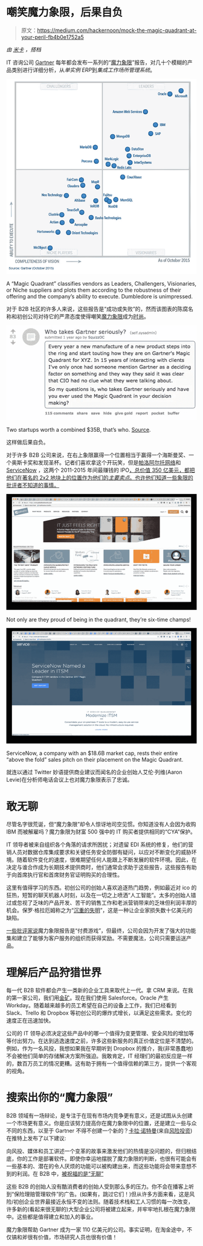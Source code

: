# 嘲笑魔力象限，后果自负

> 原文：<https://medium.com/hackernoon/mock-the-magic-quadrant-at-your-peril-fb4b0e1752a5>

*由* [*米卡*](https://twitter.com/micahjay1) *，搭档*

IT 咨询公司 [Gartner](http://www.gartner.com/technology/home.jsp) 每年都会发布一系列的“[魔力象限](http://www.gartner.com/technology/research/methodologies/research_mq.jsp)”报告，对几十个模糊的产品类别进行详细分析，从*单实例 ERP*到*集成工作场所管理系统*。

![](img/299977376f0fa5bbbbc0e294a71afcea.png)

A “Magic Quadrant” classifies vendors as Leaders, Challengers, Visionaries, or Niche suppliers and plots them according to the robustness of their offering and the company’s ability to execute. Dumbledore is unimpressed.

对于 B2B 社区的许多人来说，这些报告是“成功或失败”的，然而该图表的陈腐名称和初创公司对待它的严肃态度使得嘲笑[魔力象限](https://twitter.com/chrissyfarr/status/522187852663123969)成为[时尚](https://twitter.com/hondanhon/status/887180435268157441)。

![](img/5ba2f574e92cf7e408d0054d58a8aade.png)

Two startups worth a combined $35B, that’s who. [Source](https://www.reddit.com/r/sysadmin/comments/4qgcmv/who_takes_gartner_seriously/?st=j7kreakm&sh=831d8dc4).

这样做后果自负。

对于许多 B2B 公司来说，在右上象限赢得一个位置相当于赢得一个海斯曼奖、一个奥斯卡奖和发现圣杯。记者们喜欢拿这个开玩笑，但是[帕洛阿尔托网络](https://www.paloaltonetworks.com/)和 [ServiceNow](https://www.servicenow.com/) ，这两个 2011-2015 年间最赚钱的 IPO[，总价值 350 亿美元，都把他们在著名的 2x2 地块上的位置作为他们的*主要卖点*。也许他们知道一些象限的批评者不知道的事情。](https://techcrunch.com/2016/10/15/overdosing-on-vc-lessons-from-71-ipos/)

![](img/802615f3e50ad9096ebf090e7726c7a5.png)

Not only are they proud of being in the quadrant, they’re six-time champs!

![](img/416732776af19aeed483ab500af0b19c.png)

ServiceNow, a company with an $18.6B market cap, rests their entire “above the fold” sales pitch on their placement on the Magic Quadrant.

就连以通过 Twitter 妙语提供商业建议而闻名的企业创始人艾伦·列维(Aaron Levie)在分析师电话会议上也对魔力象限表示了忠诚。

# 敢无聊

尽管名字很荒诞，但“魔力象限”却令人惊讶地司空见惯。你知道没有人会因为收购 IBM 而被解雇吗？魔力象限为财富 500 强中的 IT 购买者提供相同的“CYA”保护。

IT 领导者被来自组织各个角落的请求所困扰；对遗留 EDI 系统的修复，他们的营销人员对数据仓库集成要求和关键任务安全防御有疑问，以应对不断变化的威胁环境。随着软件变化的速度，很难期望任何人能跟上不断发展的软件环境。因此，在决定与谁合作成为长期技术提供商时，他们通常会求助于这些报告，这些报告有助于向首席执行官和首席财务官证明购买的合理性。

这里有值得学习的东西。初创公司的创始人喜欢追逐热门趋势，例如最近对 ico 的狂热，短暂的聊天机器人时刻，以及在一切之上喷洒“人工智能”。太多的创始人错过或忽视了乏味的产品开发、苦干的销售工作和老派营销带来的乏味但利润丰厚的机会。保罗·格拉厄姆称之为“[沉重的失明](http://www.paulgraham.com/schlep.html)”，这是一种让企业家损失数十亿美元的缺陷。

[一些批评家说](http://www.cmswire.com/cms/information-management/vendor-sues-gartner-over-magic-quadrant-pay-to-play-model-026133.php)魔力象限报告是“付费游戏”，但最终，公司会因为开发了强大的功能集和建立了能够为客户服务的组织而获得奖励。不需要魔法，公司只需要运送产品。

# **理解后产品狩猎世界**

每一代 B2B 软件都会产生一类新的企业工具来取代上一代。拿 CRM 来说。在我的第一家公司，我们用[金矿](https://www.goldmine.com/small-business-contact-management-crm/?gclid=CKLNwMvAoNYCFdGIswodZ_QOoA)。现在我们使用 Salesforce。Oracle 产生 Workday。随着越来越多的员工希望在自己的设备上工作，我们已经看到 Slack、Trello 和 Dropbox 等初创公司的爆炸式增长，以满足这些需求。变化的速度正在迅速加快。

公司的 IT 领导必须决定这些产品中的哪一个值得为变更管理、安全风险的增加等等付出努力。在达到逃逸速度之前，许多这些新服务的真正价值定位是不清楚的。例如，作为一名风投，我想如果我在早期听到 Dropbox 的推介，我(非常愚蠢地)不会被他们简单的存储解决方案所强迫。我敢肯定，IT 经理们的最初反应是一样的，数百万员工的情况更糟。这有助于拥有一个值得信赖的第三方，提供一个客观的视角。

# 搜索出你的“魔力象限”

B2B 领域有一场辩论，是专注于在现有市场内竞争更有意义，还是试图从头创建一个市场更有意义。你是应该努力提高你在魔力象限中的位置，还是建立一些与众不同的东西，以至于 Gartner 不得不创建一个新的？[卡拉·诺特曼](https://twitter.com/karanortman?ref_src=twsrc%5Egoogle%7Ctwcamp%5Eserp%7Ctwgr%5Eauthor)(来自[风险投资](https://upfront.com/))在推特上发布了以下建议:

向风投、媒体和员工讲述一个变革的故事来激发他们的热情是没问题的，但归根结底，你的工作是部署软件。即使你幸运地摆脱了魔力象限的判断，也很有可能会有一些基本的、潜在的令人厌烦的功能可以被构建出来，而这些功能将会带来意想不到的利润。在 B2B 中，[被祝福的是“无聊”](https://hackernoon.com/blessed-are-the-boring-9fb800eca775)

这些 B2B 的创始人没有酷消费者的创始人受到那么多的压力。你不会在播客上听到“保险理赔管理软件”的广告。(如果有，跳过它们！)但从许多方面来看，这是风险/初创企业世界最接近永恒不变的法则。随着技术栈和工人习惯的每一次改变，许多新的(看起来很无聊的)大型企业公司将被建立起来，并牢牢地扎根在魔力象限中。这些都是值得建立和加入的事业。

魔力象限帮助 Gartner 成为一家 110 亿美元的公司。事实证明，在淘金途中，不仅镐和斧很有价值，市场研究人员也很有价值！